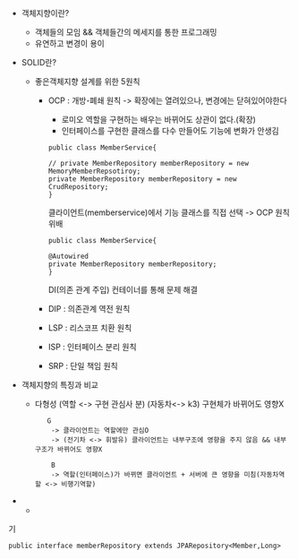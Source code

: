 
* 객체지향이란?
  - 객체들의 모임 && 객체들간의 메세지를 통한 프로그래밍
  - 유연하고 변경이 용이

* SOLID란?
  - 좋은객체지향 설계를 위한 5원칙
    - OCP : 개방-폐쇄 원칙 -> 확장에는 열려있으나, 변경에는 닫혀있어야한다
      - 로미오 역할을 구현하는 배우는 바뀌어도 상관이 없다.(확장)
      - 인터페이스를 구현한 클래스를 다수 만들어도 기능에 변화가 안생김
      ```
      public class MemberService{
      
      // private MemberRepository memberRepository = new MemoryMemberRepsotiroy;
      private MemberRepository memberRepository = new CrudRepository;
      }
      ```
      클라이언트(memberservice)에서 기능 클래스를 직접 선택 -> OCP 원칙 위배
      
      ```
      public class MemberService{
      
      @Autowired
      private MemberRepository memberRepository;
      }
      ```
      DI(의존 관계 주입) 컨테이너를 통해 문제 해결

    - DIP : 의존관계 역전 원칙
    - LSP : 리스코프 치환 원칙
    - ISP : 인터페이스 분리 원칙
    - SRP : 단일 책임 원칙


* 객체지향의 특징과 비교
  - 다형성 (역할 <-> 구현 관심사 분)
           (자동차<-> k3) 구현체가 바뀌어도 영향X
           
           G
            -> 클라이언트는 역할에만 관심O
            -> (전기차 <-> 휘발유) 클라이언트는 내부구조에 영향을 주지 않음 && 내부구조가 바뀌어도 영향X
            
            B
            -> 역할(인터페이스)가 바뀌면 클라이언트 + 서버에 큰 영향을 미침(자동차역할 <-> 비행기역할)
            
  
*
  - 

기
```
public interface memberRepository extends JPARepository<Member,Long>

```
